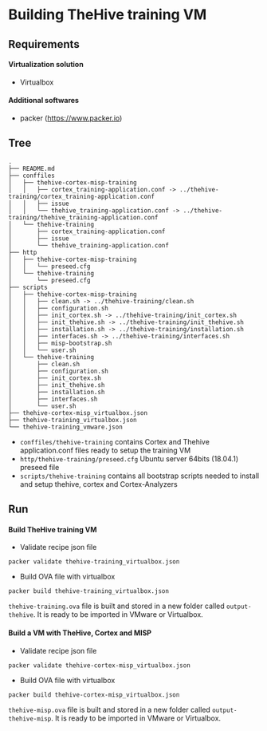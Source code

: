 # Building TheHive training VM

## Requirements

#### Virtualization solution

- Virtualbox

#### Additional softwares

- packer (https://www.packer.io)

## Tree

```
.
├── README.md
├── conffiles
│   ├── thehive-cortex-misp-training
│   │   ├── cortex_training-application.conf -> ../thehive-training/cortex_training-application.conf
│   │   ├── issue
│   │   └── thehive_training-application.conf -> ../thehive-training/thehive_training-application.conf
│   └── thehive-training
│       ├── cortex_training-application.conf
│       ├── issue
│       └── thehive_training-application.conf
├── http
│   ├── thehive-cortex-misp-training
│   │   └── preseed.cfg
│   └── thehive-training
│       └── preseed.cfg
├── scripts
│   ├── thehive-cortex-misp-training
│   │   ├── clean.sh -> ../thehive-training/clean.sh
│   │   ├── configuration.sh
│   │   ├── init_cortex.sh -> ../thehive-training/init_cortex.sh
│   │   ├── init_thehive.sh -> ../thehive-training/init_thehive.sh
│   │   ├── installation.sh -> ../thehive-training/installation.sh
│   │   ├── interfaces.sh -> ../thehive-training/interfaces.sh
│   │   ├── misp-bootstrap.sh
│   │   └── user.sh
│   └── thehive-training
│       ├── clean.sh
│       ├── configuration.sh
│       ├── init_cortex.sh
│       ├── init_thehive.sh
│       ├── installation.sh
│       ├── interfaces.sh
│       └── user.sh
├── thehive-cortex-misp_virtualbox.json
├── thehive-training_virtualbox.json
└── thehive-training_vmware.json
```

- `conffiles/thehive-training` contains Cortex and Thehive application.conf files ready
  to setup the training VM
- `http/thehive-training/preseed.cfg` Ubuntu server 64bits (18.04.1) preseed file
- `scripts/thehive-training` contains all bootstrap scripts needed to install and setup
  thehive, cortex and Cortex-Analyzers

## Run

#### Build TheHive training VM 

- Validate recipe json file

```
packer validate thehive-training_virtualbox.json
```

- Build OVA file with virtualbox

```
packer build thehive-training_virtualbox.json
```

`thehive-training.ova` file is built and stored in a new folder called `output-thehive`. It is ready to be imported in VMware or Virtualbox.

#### Build a VM with TheHive, Cortex and MISP

- Validate recipe json file

```
packer validate thehive-cortex-misp_virtualbox.json
```

- Build OVA file with virtualbox

```
packer build thehive-cortex-misp_virtualbox.json
```

`thehive-misp.ova` file is built and stored in a new folder called `output-thehive-misp`. It is ready to be imported in VMware or Virtualbox.
